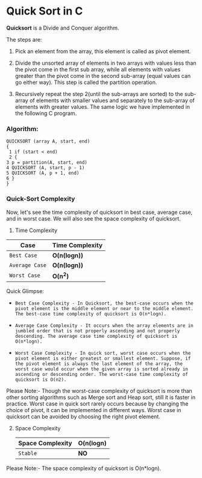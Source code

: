 # Quick Sort in C

**Quicksort** is a Divide and Conquer algorithm. 

The steps are: 

1) Pick an element from the array, this element is called as pivot element. 
 
2) Divide the unsorted array of elements in two arrays with values less than the pivot come in the first sub array, while all elements with values greater than the pivot come in the second sub-array (equal values can go either way). This step is called the partition operation. 
 
3) Recursively repeat the step 2(until the sub-arrays are sorted) to the sub-array of elements with smaller values and separately to the sub-array of elements with greater values. The same logic we have implemented in the following C program.

### Algorithm:

    QUICKSORT (array A, start, end)     
    {  
     1 if (start < end)     
     2 {  
    3 p = partition(A, start, end)  
    4 QUICKSORT (A, start, p - 1)    
    5 QUICKSORT (A, p + 1, end)    
    6 }   
    } 
    
### Quick-Sort Complexity

Now, let's see the time complexity of quicksort in best case, average case, and in worst case. We will also see the space complexity of quicksort.


1. Time Complexity

 | Case | Time Complexity |
 | --- | --- |
 | `Best Case` | **O(n(logn))** |
 | `Average Case` | **O(n(logn))** |
 | `Worst Case` | **O(n<sup>2</sup>)** |

Quick Glimpse:


*     Best Case Complexity - In Quicksort, the best-case occurs when the pivot element is the middle element or near to the middle element. The best-case time complexity of quicksort is O(n*logn).
*     Average Case Complexity - It occurs when the array elements are in jumbled order that is not properly ascending and not properly descending. The average case time complexity of quicksort is O(n*logn).
*     Worst Case Complexity - In quick sort, worst case occurs when the pivot element is either greatest or smallest element. Suppose, if the pivot element is always the last element of the array, the worst case would occur when the given array is sorted already in ascending or descending order. The worst-case time complexity of quicksort is O(n2).


Please Note:- Though the worst-case complexity of quicksort is more than other sorting algorithms such as Merge sort and Heap sort, still it is faster in practice. Worst case in quick sort rarely occurs because by changing the choice of pivot, it can be implemented in different ways. Worst case in quicksort can be avoided by choosing the right pivot element.

2. Space Complexity

      | Space Complexity | O(n(logn) |
      | --- | --- |
      | `Stable` | **NO** |

Please Note:- The space complexity of quicksort is O(n*logn).
